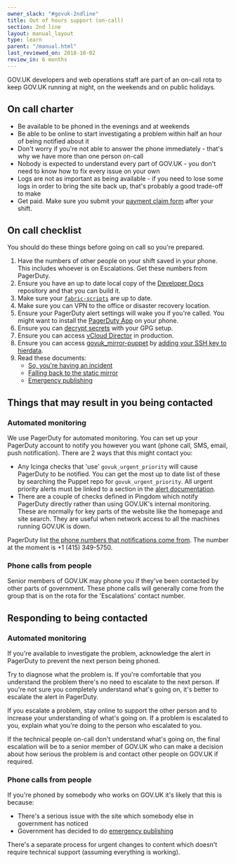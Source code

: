 ```yaml
---
owner_slack: "#govuk-2ndline"
title: Out of hours support (on-call)
section: 2nd line
layout: manual_layout
type: learn
parent: "/manual.html"
last_reviewed_on: 2018-10-02
review_in: 6 months
---
```


GOV.UK developers and web operations staff are part of an on-call rota
to keep GOV.UK running at night, on the weekends and on public holidays.

## On call charter

- Be available to be phoned in the evenings and at weekends
- Be able to be online to start investigating a problem within half an hour
  of being notified about it
- Don't worry if you're not able to answer the phone immediately - that's
  why we have more than one person on-call
- Nobody is expected to understand every part of GOV.UK - you don't need to
  know how to fix every issue on your own
- Logs are not as important as being available - if you need to lose some logs
  in order to bring the site back up, that's probably a good trade-off to make
- Get paid. Make sure you submit your [payment claim form][] after your shift.

## On call checklist

You should do these things before going on call so you're prepared.

1. Have the numbers of other people on your shift saved in your phone. This
   includes whoever is on Escalations. Get these numbers from PagerDuty.
1. Ensure you have an up to date local copy of the [Developer Docs][docs] repository
   and that you can build it.
1. Make sure your [`fabric-scripts`][fabric] are up to date.
1. Make sure you can VPN to the office or disaster recovery location.
1. Ensure your PagerDuty alert settings will wake you if you're called. You might want
   to install the [PagerDuty App](https://www.pagerduty.com/features/mobile-incident-management/)
   on your phone.
1. Ensure you can [decrypt secrets][govuk-secrets] with your GPG setup.
1. Ensure you can access [vCloud Director][vcloud] in production.
1. Ensure you can access [govuk_mirror-puppet][] by [adding your SSH key to hierdata](https://github.com/alphagov/govuk_mirror-puppet/blob/master/hieradata/common.yaml#L126).
1. Read these documents:
    - [So, you're having an incident](https://gov-uk.atlassian.net/wiki/spaces/PLOPS/pages/46301531/So+you+re+having+an+incident)
    - [Falling back to the static mirror](/manual/fall-back-to-mirror.html)
    - [Emergency publishing](/manual/emergency-publishing.html)

[govuk_mirror-puppet]: https://github.com/alphagov/govuk_mirror-puppet

## Things that may result in you being contacted

### Automated monitoring

We use PagerDuty for automated monitoring. You can set up your PagerDuty account
to notify you however you want (phone call, SMS, email, push notification).
There are 2 ways that this might contact you:

- Any Icinga checks that 'use' `govuk_urgent_priority` will cause
  PagerDuty to be notified. You can get the most up to date list of these
  by searching the Puppet repo for `govuk_urgent_priority`. All urgent priority
  alerts must be linked to a section in the
  [alert documentation](nagios.html).
- There are a couple of checks defined in Pingdom which notify PagerDuty directly rather
  than using GOV.UK's internal monitoring. These are normally for key parts of the website
  like the homepage and site search. They are useful when network access to all the
  machines running GOV.UK is down.

PagerDuty list [the phone numbers that notifications come from][pagerduty-numbers]. The number at the moment is +1 (415) 349-5750.

[pagerduty-numbers]: https://support.pagerduty.com/hc/en-us/articles/202828870-Phone-numbers-notifications-are-sent-from

### Phone calls from people

Senior members of GOV.UK may phone you if they've been contacted by other parts of government.
These phone calls will generally come from the group that is on the rota for the
'Escalations' contact number.

## Responding to being contacted

### Automated monitoring

If you're available to investigate the problem, acknowledge the alert in
PagerDuty to prevent the next person being phoned.

Try to diagnose what the problem is. If you're comfortable that you understand
the problem there's no need to escalate to the next person. If you're not sure
you completely understand what's going on, it's better to escalate the alert
in PagerDuty.

If you escalate a problem, stay online to support the other person and to
increase your understanding of what's going on. If a problem is escalated
to you, explain what you're doing to the person who escalated to you.

If the technical people on-call don't understand what's going on, the final
escalation will be to a senior member of GOV.UK who can make a decision about
how serious the problem is and contact other people on GOV.UK if required.

### Phone calls from people

If you're phoned by somebody who works on GOV.UK it's likely that this is because:

- There's a serious issue with the site which somebody else in government has noticed
- Government has decided to do [emergency publishing](/manual/emergency-publishing.html)

There's a separate process for urgent changes to content which doesn't require technical
support (assuming everything is working).

[docs]: https://github.com/alphagov/govuk-developer-docs/
[fabric]: https://github.com/alphagov/fabric-scripts/
[govuk-secrets]: https://github.com/alphagov/govuk-secrets/
[vcloud]: https://github.com/alphagov/govuk-legacy-opsmanual/blob/master/infrastructure/howto/connect-carrenza-il2.rst
[payment claim form]: https://docs.google.com/forms/d/e/1FAIpQLSd8DX3B0L6az_aHEfWBegK5ABIPhfARgQZ0OpdEW9bIhMk5Fg/viewform
